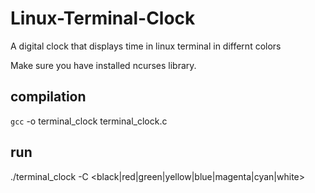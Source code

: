 # Linux-Terminal-Clock

A digital clock that displays time in linux terminal in differnt colors

Make sure you have installed ncurses library.

compilation
-----------
`gcc` -o terminal_clock terminal_clock.c

run
---
./terminal_clock -C <black|red|green|yellow|blue|magenta|cyan|white>

